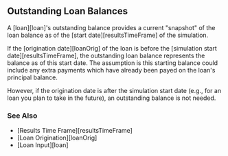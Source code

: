 ## Outstanding Loan Balances

A [loan][loan]'s outstanding balance provides a current "snapshot" of the loan balance as 
of the [start date][resultsTimeFrame] of the simulation. 

If the [origination date][loanOrig] of the loan 
is before the [simulation start date][resultsTimeFrame], the outstanding loan balance represents
the balance as of this start date. The assumption is this starting balance could 
include any extra payments which have already been payed on the loan's principal balance.

However, if the origination date is 
after the simulation start date (e.g., for an loan you plan to take in the future), 
an outstanding balance is not needed.

### See Also

* [Results Time Frame][resultsTimeFrame]
* [Loan Origination][loanOrig]
* [Loan Input][loan]
